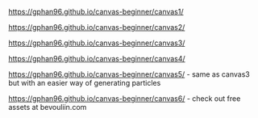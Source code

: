 https://gphan96.github.io/canvas-beginner/canvas1/

https://gphan96.github.io/canvas-beginner/canvas2/

https://gphan96.github.io/canvas-beginner/canvas3/

https://gphan96.github.io/canvas-beginner/canvas4/

https://gphan96.github.io/canvas-beginner/canvas5/    - same as canvas3 but with an easier way of generating particles

https://gphan96.github.io/canvas-beginner/canvas6/    - check out free assets at bevouliin.com
